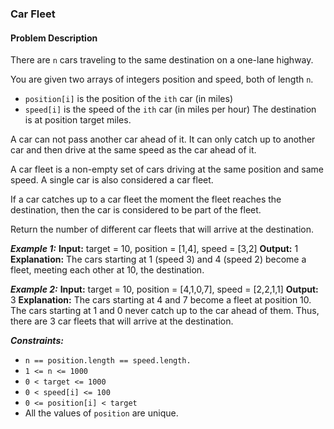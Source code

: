 ### Car Fleet

#### Problem Description

There are `n` cars traveling to the same destination on a one-lane highway.

You are given two arrays of integers position and speed, both of length `n`.

- `position[i]` is the position of the `ith` car (in miles)
- `speed[i]` is the speed of the `ith` car (in miles per hour)
  The destination is at position target miles.

A car can not pass another car ahead of it. It can only catch up to another car and then drive at the same speed as the car ahead of it.

A car fleet is a non-empty set of cars driving at the same position and same speed. A single car is also considered a car fleet.

If a car catches up to a car fleet the moment the fleet reaches the destination, then the car is considered to be part of the fleet.

Return the number of different car fleets that will arrive at the destination.

**_Example 1:_**
**Input:** target = 10, position = [1,4], speed = [3,2]
**Output:** 1
**Explanation:** The cars starting at 1 (speed 3) and 4 (speed 2) become a fleet, meeting each other at 10, the destination.

**_Example 2:_**
**Input:** target = 10, position = [4,1,0,7], speed = [2,2,1,1]
**Output:** 3
**Explanation:** The cars starting at 4 and 7 become a fleet at position 10. The cars starting at 1 and 0 never catch up to the car ahead of them. Thus, there are 3 car fleets that will arrive at the destination.

**_Constraints:_**

- `n == position.length == speed.length.`
- `1 <= n <= 1000`
- `0 < target <= 1000`
- `0 < speed[i] <= 100`
- `0 <= position[i] < target`
- All the values of `position` are unique.
